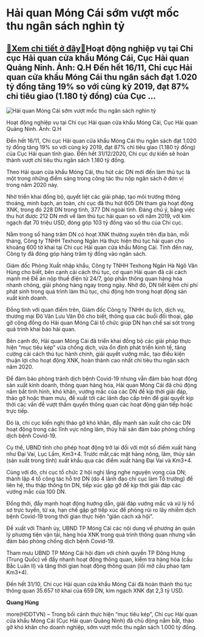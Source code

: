 Hải quan Móng Cái sớm vượt mốc thu ngân sách nghìn tỷ
=====================================================

[:gift:Xem chi tiết ở đây:gift:](https://hddtvn.com/hai-quan-mong-cai-som-vuot-moc-thu-ngan-sach-nghin-ty/)Hoạt động nghiệp vụ tại Chi cục Hải quan cửa khẩu Móng Cái, Cục Hải quan Quảng Ninh. Ảnh: Q.H Đến hết 16/11, Chi cục Hải quan cửa khẩu Móng Cái thu ngân sách đạt 1.020 tỷ đồng tăng 19% so với cùng kỳ 2019, đạt 87% chỉ tiêu giao (1.180 tỷ đồng) của Cục …
-------------------------------------------------------------------------------------------------------------------------------------------------------------------------------------------------------------------------------------------------------------





![Hải quan Móng Cái sớm vượt mốc thu ngân sách nghìn tỷ](https://hddtvn.com/wp-content/uploads/2021/01/2053_IMG_5344-2.jpg "Hải quan Móng Cái sớm vượt mốc thu ngân sách nghìn tỷ")


Hoạt động nghiệp vụ tại Chi cục Hải quan cửa khẩu Móng Cái, Cục Hải quan Quảng Ninh. Ảnh: Q.H



Đến hết 16/11, Chi cục Hải quan cửa khẩu Móng Cái thu ngân sách đạt 1.020 tỷ đồng tăng 19% so với cùng kỳ 2019, đạt 87% chỉ tiêu giao (1.180 tỷ đồng) của Cục Hải quan tỉnh giao. Đến hết 31/12/2020, Chi cục dự kiến sẽ hoàn thành vượt chỉ tiêu thu ngân sách 1.180 tỷ đồng.


Theo Hải quan cửa khẩu Móng Cái, thu hút các DN mới đến làm thủ tục là một trong những điểm sáng trong công tác thu nộp ngân sách ở đơn vị trong năm 2020 này.


Nhờ triển khai đồng bộ, quyết liệt các giải pháp, tạo môi trường thông thoáng, minh bạch, an toàn, chi cục đã thu hút 605 DN tham gia hoạt động XNK, trong đó 228 DN trong tỉnh, 377 DN ngoài tỉnh. Đáng chú ý, bằng việc thu hút được 212 DN mới về làm thủ tục hải quan so với năm 2019, với kim ngạch đạt 70 triệu USD, đóng góp 103 tỷ đồng vào số thu của Chi cục.


Nằm trong số hàng trăm DN có hoạt XNK thường xuyên trên địa bàn, mỗi tháng, Công ty TNHH Texhong Ngân Hà thực hiện thủ tục hải quan cho khoảng 600 tờ khai tại Chi cục Hải quan cửa khẩu Móng Cái. Tính đến nay, Công ty đã đóng góp hàng trăm tỷ đồng vào ngân sách.


Giám đốc Phòng Xuất nhập khẩu, Công ty TNHH Texhong Ngân Hà Ngô Văn Hùng cho biết, bên cạnh cải cách thủ tục, cơ quan Hải quan đã cải cách mạnh mẽ Đề án nộp thuế điện tử 24/7, góp phần thông quan hàng hóa nhanh chóng, giải phóng hàng ngay trong ngày. Nhờ đó, DN tiết kiệm chi phí phát sinh trong quá trình làm thủ tục, chủ động hơn trong hoạt động sản xuất kinh doanh.


Đồng tình với quan điểm trên, Giám đốc Công ty TNHH du lịch, dịch vụ, thương mại Đô Vân Lưu Văn Đô cho biết, thông qua các buổi đối thoại, gặp gỡ cộng đồng do Hải quan Móng Cái tổ chức giúp DN hạn chế sai sót trong quá trình khai báo hải quan.


Bên cạnh đó, Hải quan Móng Cái đã triển khai đồng bộ các giải pháp thực hiện “mục tiêu kép” vừa chống dịch, vừa ổn định phát triển kinh tế, tăng cường cải cách thủ tục hành chính, giải quyết vướng mắc, tạo điều kiện thuận lợi cho hoạt động XNK, hoàn thành cao nhất chỉ tiêu thu ngân sách năm 2020.


Để đảm bảo phòng tránh dịch bệnh Covid-19 nhưng vẫn đảm bảo hoạt động sản xuất kinh doanh, thông quan hàng hóa, Hải quan Móng Cái đã chủ động nắm bắt tình hình, khó khăn, vướng mắc của các DN để kịp thời giải đáp, tháo gỡ hoặc tham mưu, đề xuất tới các lãnh đạo cấp trên để giải quyết kịp thời các vấn đề vượt thẩm quyền thông quan các hoạt động gián tiếp hoặc trực tiếp.


Đó là, chi cục kiến nghị tháo gỡ khó khăn, đẩy mạnh sản xuất cho các DN hoạt động trong các lĩnh vực nông lâm, thủy hải sản đảm bảo phòng chống dịch bệnh Covid-19.


Cụ thể, UBND tỉnh cho phép hoạt động trở lại đối với một số điểm xuất hàng như Đại Vai, Lục Lầm, Km3+4. Trước mắt,các mặt hàng nông, lâm, thủy sản (sản xuất trong tỉnh) xuất khẩu qua các điểm xuất hàng Đại Vai và Km3+4.


Cùng với đó, chi cục tổ chức 2 hội nghị lắng nghe nguyện vọng của DN; thành lập 4 tổ công tác hỗ trợ DN (do 4 lãnh đạo chi cục làm Tổ trưởng) để liên hệ, thu thập thông tin DN, tiếp xúc gặp gỡ để kịp thời giải đáp các vướng mắc của 100 DN.


Đồng thời, đẩy mạnh hoạt động hướng dẫn, giải đáp vướng mắc và xử lý hồ sơ trực tuyến, từ xa, hạn chế gặp gỡ tiếp xúc để phòng rủi ro lây nhiễm dịch bệnh Covid-19 trong thời gian thực hiện “giãn cách xã hội”.


Đề xuất với Thành ủy, UBND TP Móng Cái các nội dung về phương án quản lý phương tiện vận tải, hàng hóa XNK trong quá trình thông quan nhưng vẫn đảm bảo phòng chống dịch bệnh Covid-19.


Tham mưu UBND TP Móng Cái hội đàm với chính quyền TP Đông Hưng (Trung Quốc) về đẩy nhanh hoạt động thông quan, kiểm tra hàng hóa (cầu Bắc Luân II) và tăng thời gian hoạt động thông quan (lối mở cầu phao tạm Km3+4).


Đến hết 31/10, Chi cục Hải quan cửa khẩu Móng Cái đã hoàn thành thủ tục thông quan 35.657 tờ khai của 659 DN, kim ngạch XNK đạt 2,3 tỷ USD.




**Quang Hùng**



more(HDDTVN) – Trong bối cảnh thực hiện “mục tiêu kép”, Chi cục Hải quan cửa khẩu Móng Cái (Cục Hải quan Quảng Ninh) đã chủ động nắm bắt, tháo gỡ khó khăn cho doanh nghiệp, sớm vượt mốc thu ngân sách 1.000 tỷ đồng.

